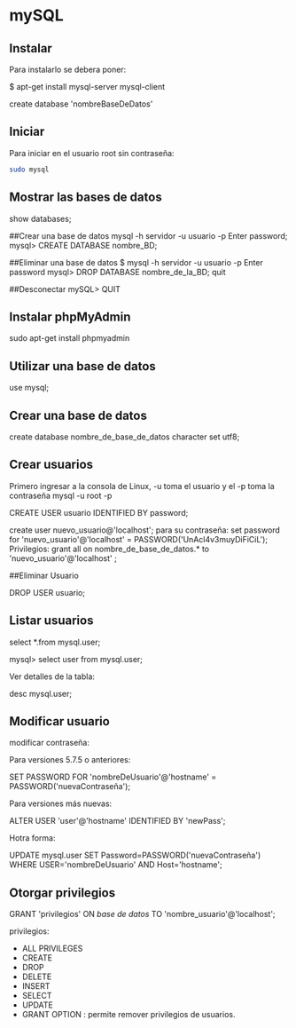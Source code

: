 # mySQL

## Instalar

Para instalarlo se debera poner:

 $ apt-get install mysql-server mysql-client

create database 'nombreBaseDeDatos'

## Iniciar

Para iniciar en el usuario root sin contraseña:

```sh
sudo mysql
```
## Mostrar las bases de datos
show databases;

##Crear una base de datos
mysql -h servidor -u usuario -p
Enter password;
mysql> CREATE DATABASE nombre_BD;


##Eliminar una base de datos
$ mysql -h servidor -u usuario -p
Enter password
mysql> DROP DATABASE nombre_de_la_BD;
quit

##Desconectar
mySQL> QUIT

## Instalar phpMyAdmin
sudo apt-get install phpmyadmin

## Utilizar una base de datos
use mysql;

## Crear una base de datos

create database nombre_de_base_de_datos character set utf8;

## Crear usuarios

Primero ingresar a la consola de Linux, -u toma el usuario y el -p toma la contraseña 
mysql -u root -p

CREATE USER usuario IDENTIFIED BY password;

create user nuevo_usuario@'localhost';
para su contraseña: 
set password for 'nuevo_usuario'@'localhost' = PASSWORD('UnAcl4v3muyDiFiCiL');
Privilegios:
grant all on nombre_de_base_de_datos.* to 'nuevo_usuario'@'localhost' ;

##Eliminar Usuario

DROP USER usuario;

## Listar usuarios

select *.from mysql.user;

mysql> select user from mysql.user;

Ver detalles de la tabla:

desc mysql.user;

## Modificar usuario

modificar contraseña:

Para versiones 5.7.5 o anteriores:

SET PASSWORD FOR 'nombreDeUsuario'@'hostname' = PASSWORD('nuevaContraseña');

Para versiones más nuevas:

ALTER USER 'user'@'hostname' IDENTIFIED BY 'newPass';

Hotra forma:

UPDATE mysql.user SET Password=PASSWORD('nuevaContraseña') WHERE USER='nombreDeUsuario' AND Host='hostname';

## Otorgar privilegios

GRANT 'privilegios' ON *base de datos* TO 'nombre_usuario'@'localhost';

privilegios:

- ALL PRIVILEGES
- CREATE
- DROP
- DELETE
- INSERT
- SELECT
- UPDATE
- GRANT OPTION : permite remover privilegios de usuarios.

